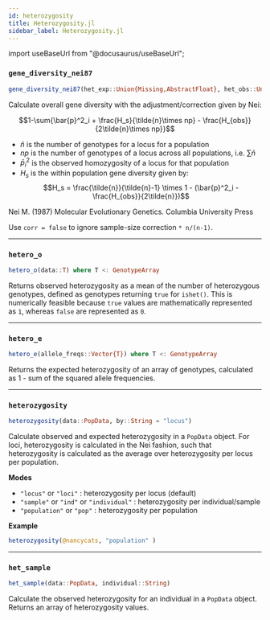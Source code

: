 ```yaml
---
id: heterozygosity
title: Heterozygosity.jl
sidebar_label: Heterozygosity.jl
---
```

import useBaseUrl from "@docusaurus/useBaseUrl";

<link rel="stylesheet" href={useBaseUrl("katex/katex.min.css")} />


### `gene_diversity_nei87`
```julia
gene_diversity_nei87(het_exp::Union{Missing,AbstractFloat}, het_obs::Union{Missing,AbstractFloat}, n::Union{Integer, Float64}, corr::Bool = true)
```
Calculate overall gene diversity with the adjustment/correction given by Nei:

$$1-\sum{\bar{p}^2_i + \frac{H_s}{\tilde{n}\times np} - \frac{H_{obs}}{2\tilde{n}\times np}}$$

- $\tilde{n}$ is the number of genotypes for a locus for a population
- $np$ is the number of genotypes of a locus across all populations, i.e. $\sum{\tilde{n}}$
- $\bar{p}^2_i$ is the observed homozygosity of a locus for that population
- $H_s$ is the within population gene diversity given by:
$$H_s = \frac{\tilde{n}}{\tilde{n}-1} \times 1 - (\bar{p}^2_i - \frac{H_{obs}}{2\tilde{n}})$$

Nei M. (1987) Molecular Evolutionary Genetics. Columbia University Press

Use `corr = false` to ignore sample-size correction `* n/(n-1)`.

----

### `hetero_o`
```julia
hetero_o(data::T) where T <: GenotypeArray
```
Returns observed heterozygosity as a mean of the number of heterozygous genotypes, defined as genotypes returning `true` for `ishet()`. This is numerically feasible because `true` values are mathematically represented as `1`, whereas `false` are represented as `0`.

----

### `hetero_e`
```julia
hetero_e(allele_freqs::Vector{T}) where T <: GenotypeArray
```
Returns the expected heterozygosity of an array of genotypes, calculated as 1 - sum of the squared allele frequencies.

----

### `heterozygosity`
```julia
heterozygosity(data::PopData, by::String = "locus")
```
Calculate observed and expected heterozygosity in a `PopData` object. For loci, heterozygosity is calculated in the Nei fashion, such that heterozygosity is calculated as the average over heterozygosity per locus per population.

**Modes**
- `"locus"` or `"loci"` : heterozygosity per locus (default)
- `"sample"` or `"ind"` or `"individual"` : heterozygosity per individual/sample
- `"population"` or `"pop"` : heterozygosity per population

**Example**
```julia
heterozygosity(@nancycats, "population" )
```

----

### `het_sample`
```julia
het_sample(data::PopData, individual::String)
```
Calculate the observed heterozygosity for an individual in a `PopData` object. Returns an array of heterozygosity values.
